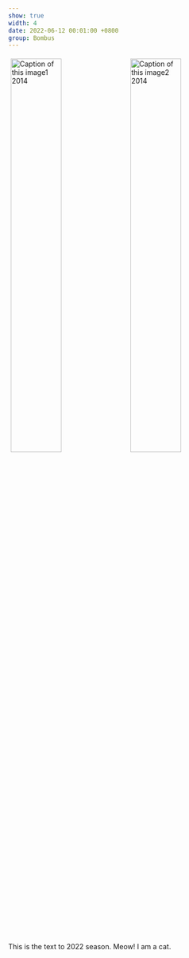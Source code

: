 ```yaml
---
show: true
width: 4
date: 2022-06-12 00:01:00 +0800
group: Bombus
---
```

<div>
 <img data-src="{{ 'assets/images/photos/cover1.jpg' | relative_url }}" class="lazy rounded-top" style="width: 45%; height: auto;margin: 5px;" src="{{ '/assets/images/empty_300x200.png' | relative_url }}" data-toggle="tooltip" data-placement="top" title="Caption of this image1 2014">
 <img data-src="{{ 'assets/images/photos/cover1.jpg' | relative_url }}" class="lazy rounded-top" style="width: 45%; height: auto;margin: 5px;" src="{{ '/assets/images/empty_300x200.png' | relative_url }}" data-toggle="tooltip" data-placement="top" title="Caption of this image2 2014">
      <div class="card-body">
    <p class="card-text">
      This is the text to 2022 season. Meow! I am a cat.
    </p>
  </div>
</div>
